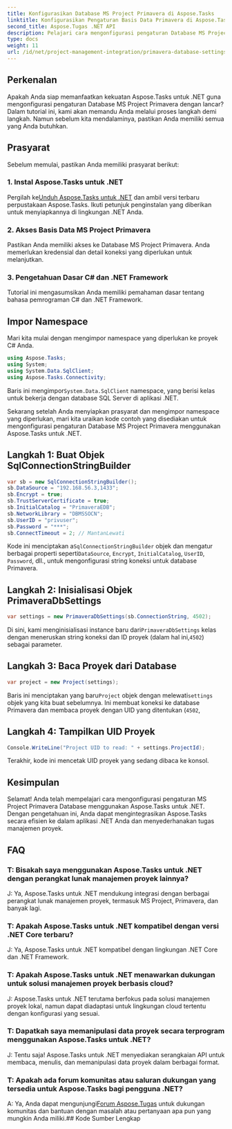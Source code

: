 ```yaml
---
title: Konfigurasikan Database MS Project Primavera di Aspose.Tasks
linktitle: Konfigurasikan Pengaturan Basis Data Primavera di Aspose.Tasks
second_title: Aspose.Tugas .NET API
description: Pelajari cara mengonfigurasi pengaturan Database MS Project Primavera di Aspose.Tasks untuk .NET dengan mudah. Sederhanakan tugas manajemen proyek Anda.
type: docs
weight: 11
url: /id/net/project-management-integration/primavera-database-settings/
---
```

## Perkenalan
Apakah Anda siap memanfaatkan kekuatan Aspose.Tasks untuk .NET guna mengonfigurasi pengaturan Database MS Project Primavera dengan lancar? Dalam tutorial ini, kami akan memandu Anda melalui proses langkah demi langkah. Namun sebelum kita mendalaminya, pastikan Anda memiliki semua yang Anda butuhkan.
## Prasyarat
Sebelum memulai, pastikan Anda memiliki prasyarat berikut:
### 1. Instal Aspose.Tasks untuk .NET
 Pergilah ke[Unduh Aspose.Tasks untuk .NET](https://releases.aspose.com/tasks/net/) dan ambil versi terbaru perpustakaan Aspose.Tasks. Ikuti petunjuk penginstalan yang diberikan untuk menyiapkannya di lingkungan .NET Anda.
### 2. Akses Basis Data MS Project Primavera
Pastikan Anda memiliki akses ke Database MS Project Primavera. Anda memerlukan kredensial dan detail koneksi yang diperlukan untuk melanjutkan.
### 3. Pengetahuan Dasar C# dan .NET Framework
Tutorial ini mengasumsikan Anda memiliki pemahaman dasar tentang bahasa pemrograman C# dan .NET Framework.

## Impor Namespace
Mari kita mulai dengan mengimpor namespace yang diperlukan ke proyek C# Anda.

```csharp
using Aspose.Tasks;
using System;
using System.Data.SqlClient;
using Aspose.Tasks.Connectivity;

```
 Baris ini mengimpor`System.Data.SqlClient` namespace, yang berisi kelas untuk bekerja dengan database SQL Server di aplikasi .NET.

Sekarang setelah Anda menyiapkan prasyarat dan mengimpor namespace yang diperlukan, mari kita uraikan kode contoh yang disediakan untuk mengonfigurasi pengaturan Database MS Project Primavera menggunakan Aspose.Tasks untuk .NET.
## Langkah 1: Buat Objek SqlConnectionStringBuilder
```csharp
var sb = new SqlConnectionStringBuilder();
sb.DataSource = "192.168.56.3,1433";
sb.Encrypt = true;
sb.TrustServerCertificate = true;
sb.InitialCatalog = "PrimaveraEDB";
sb.NetworkLibrary = "DBMSSOCN";
sb.UserID = "privuser";
sb.Password = "***";
sb.ConnectTimeout = 2; // MantanLewati
```
 Kode ini menciptakan a`SqlConnectionStringBuilder` objek dan mengatur berbagai properti seperti`DataSource`, `Encrypt`, `InitialCatalog`, `UserID`, `Password`, dll., untuk mengonfigurasi string koneksi untuk database Primavera.
## Langkah 2: Inisialisasi Objek PrimaveraDbSettings
```csharp
var settings = new PrimaveraDbSettings(sb.ConnectionString, 4502);
```
Di sini, kami menginisialisasi instance baru dari`PrimaveraDbSettings` kelas dengan meneruskan string koneksi dan ID proyek (dalam hal ini,`4502`) sebagai parameter.
## Langkah 3: Baca Proyek dari Database
```csharp
var project = new Project(settings);
```
 Baris ini menciptakan yang baru`Project` objek dengan melewati`settings` objek yang kita buat sebelumnya. Ini membuat koneksi ke database Primavera dan membaca proyek dengan UID yang ditentukan (`4502`,
## Langkah 4: Tampilkan UID Proyek
```csharp
Console.WriteLine("Project UID to read: " + settings.ProjectId);
```
Terakhir, kode ini mencetak UID proyek yang sedang dibaca ke konsol.

## Kesimpulan
Selamat! Anda telah mempelajari cara mengonfigurasi pengaturan MS Project Primavera Database menggunakan Aspose.Tasks untuk .NET. Dengan pengetahuan ini, Anda dapat mengintegrasikan Aspose.Tasks secara efisien ke dalam aplikasi .NET Anda dan menyederhanakan tugas manajemen proyek.
## FAQ
### T: Bisakah saya menggunakan Aspose.Tasks untuk .NET dengan perangkat lunak manajemen proyek lainnya?
J: Ya, Aspose.Tasks untuk .NET mendukung integrasi dengan berbagai perangkat lunak manajemen proyek, termasuk MS Project, Primavera, dan banyak lagi.
### T: Apakah Aspose.Tasks untuk .NET kompatibel dengan versi .NET Core terbaru?
J: Ya, Aspose.Tasks untuk .NET kompatibel dengan lingkungan .NET Core dan .NET Framework.
### T: Apakah Aspose.Tasks untuk .NET menawarkan dukungan untuk solusi manajemen proyek berbasis cloud?
J: Aspose.Tasks untuk .NET terutama berfokus pada solusi manajemen proyek lokal, namun dapat diadaptasi untuk lingkungan cloud tertentu dengan konfigurasi yang sesuai.
### T: Dapatkah saya memanipulasi data proyek secara terprogram menggunakan Aspose.Tasks untuk .NET?
J: Tentu saja! Aspose.Tasks untuk .NET menyediakan serangkaian API untuk membaca, menulis, dan memanipulasi data proyek dalam berbagai format.
### T: Apakah ada forum komunitas atau saluran dukungan yang tersedia untuk Aspose.Tasks bagi pengguna .NET?
 A: Ya, Anda dapat mengunjungi[Forum Aspose.Tugas](https://forum.aspose.com/c/tasks/15) untuk dukungan komunitas dan bantuan dengan masalah atau pertanyaan apa pun yang mungkin Anda miliki.## Kode Sumber Lengkap